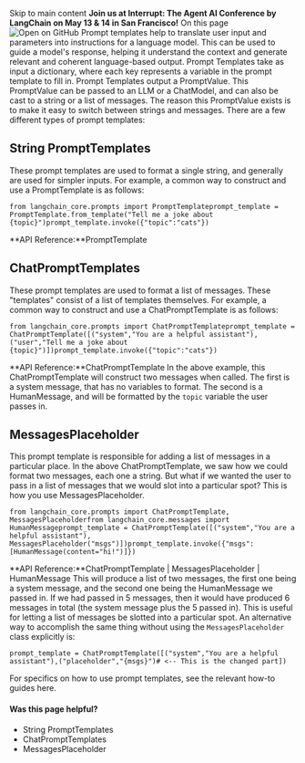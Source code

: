 Skip to main content
**Join us at Interrupt: The Agent AI Conference by LangChain on May 13 & 14 in San Francisco!**
On this page
![Open on GitHub](https://img.shields.io/badge/Open%20on%20GitHub-grey?logo=github&logoColor=white)
Prompt templates help to translate user input and parameters into instructions for a language model. This can be used to guide a model's response, helping it understand the context and generate relevant and coherent language-based output.
Prompt Templates take as input a dictionary, where each key represents a variable in the prompt template to fill in.
Prompt Templates output a PromptValue. This PromptValue can be passed to an LLM or a ChatModel, and can also be cast to a string or a list of messages. The reason this PromptValue exists is to make it easy to switch between strings and messages.
There are a few different types of prompt templates:
## String PromptTemplates​
These prompt templates are used to format a single string, and generally are used for simpler inputs. For example, a common way to construct and use a PromptTemplate is as follows:
```
from langchain_core.prompts import PromptTemplateprompt_template = PromptTemplate.from_template("Tell me a joke about {topic}")prompt_template.invoke({"topic":"cats"})
```

**API Reference:**PromptTemplate
## ChatPromptTemplates​
These prompt templates are used to format a list of messages. These "templates" consist of a list of templates themselves. For example, a common way to construct and use a ChatPromptTemplate is as follows:
```
from langchain_core.prompts import ChatPromptTemplateprompt_template = ChatPromptTemplate([("system","You are a helpful assistant"),("user","Tell me a joke about {topic}")])prompt_template.invoke({"topic":"cats"})
```

**API Reference:**ChatPromptTemplate
In the above example, this ChatPromptTemplate will construct two messages when called. The first is a system message, that has no variables to format. The second is a HumanMessage, and will be formatted by the `topic` variable the user passes in.
## MessagesPlaceholder​
This prompt template is responsible for adding a list of messages in a particular place. In the above ChatPromptTemplate, we saw how we could format two messages, each one a string. But what if we wanted the user to pass in a list of messages that we would slot into a particular spot? This is how you use MessagesPlaceholder.
```
from langchain_core.prompts import ChatPromptTemplate, MessagesPlaceholderfrom langchain_core.messages import HumanMessageprompt_template = ChatPromptTemplate([("system","You are a helpful assistant"),  MessagesPlaceholder("msgs")])prompt_template.invoke({"msgs":[HumanMessage(content="hi!")]})
```

**API Reference:**ChatPromptTemplate | MessagesPlaceholder | HumanMessage
This will produce a list of two messages, the first one being a system message, and the second one being the HumanMessage we passed in. If we had passed in 5 messages, then it would have produced 6 messages in total (the system message plus the 5 passed in). This is useful for letting a list of messages be slotted into a particular spot.
An alternative way to accomplish the same thing without using the `MessagesPlaceholder` class explicitly is:
```
prompt_template = ChatPromptTemplate([("system","You are a helpful assistant"),("placeholder","{msgs}")# <-- This is the changed part])
```

For specifics on how to use prompt templates, see the relevant how-to guides here.
#### Was this page helpful?
  * String PromptTemplates
  * ChatPromptTemplates
  * MessagesPlaceholder


